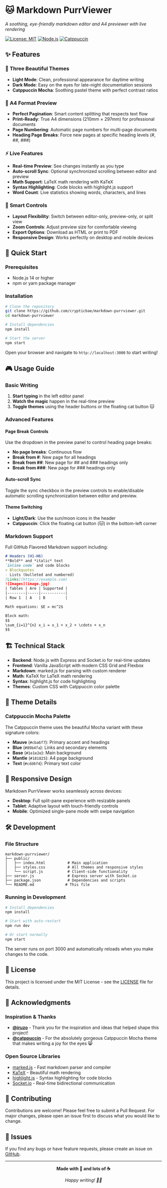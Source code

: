# 🐱 Markdown PurrViewer

*A soothing, eye-friendly markdown editor and A4 previewer with live rendering*

[![License: MIT](https://img.shields.io/badge/License-MIT-yellow.svg)](https://opensource.org/licenses/MIT)
[![Node.js](https://img.shields.io/badge/Node.js-v14+-green.svg)](https://nodejs.org/)
[![Catppuccin](https://img.shields.io/badge/theme-catppuccin-f5c2e7)](https://github.com/catppuccin/catppuccin)

## ✨ Features

### 🎨 **Three Beautiful Themes**
- **Light Mode**: Clean, professional appearance for daytime writing
- **Dark Mode**: Easy on the eyes for late-night documentation sessions  
- **Catppuccin Mocha**: Soothing pastel theme with perfect contrast ratios

### 📄 **A4 Format Preview**
- **Perfect Pagination**: Smart content splitting that respects text flow
- **Print-Ready**: True A4 dimensions (210mm × 297mm) for professional documents
- **Page Numbering**: Automatic page numbers for multi-page documents
- **Heading Page Breaks**: Force new pages at specific heading levels (#, ##, ###)

### ⚡ **Live Features**
- **Real-time Preview**: See changes instantly as you type
- **Auto-scroll Sync**: Optional synchronized scrolling between editor and preview
- **Math Support**: LaTeX math rendering with KaTeX
- **Syntax Highlighting**: Code blocks with highlight.js support
- **Word Count**: Live statistics showing words, characters, and lines

### 🎯 **Smart Controls**
- **Layout Flexibility**: Switch between editor-only, preview-only, or split view
- **Zoom Controls**: Adjust preview size for comfortable viewing
- **Export Options**: Download as HTML or print to PDF
- **Responsive Design**: Works perfectly on desktop and mobile devices

## 🚀 Quick Start

### Prerequisites
- Node.js 14 or higher
- npm or yarn package manager

### Installation

```bash
# Clone the repository
git clone https://github.com/crypticbae/markdown-purrviewer.git
cd markdown-purrviewer

# Install dependencies
npm install

# Start the server
npm start
```

Open your browser and navigate to `http://localhost:3000` to start writing!

## 🎮 Usage Guide

### Basic Writing
1. **Start typing** in the left editor panel
2. **Watch the magic** happen in the real-time preview
3. **Toggle themes** using the header buttons or the floating cat button 🐱

### Advanced Features

#### **Page Break Controls**
Use the dropdown in the preview panel to control heading page breaks:
- **No page breaks**: Continuous flow
- **Break from #**: New page for all headings
- **Break from ##**: New page for ## and ### headings only
- **Break from ###**: New page for ### headings only

#### **Auto-scroll Sync**
Toggle the sync checkbox in the preview controls to enable/disable automatic scrolling synchronization between editor and preview.

#### **Theme Switching**
- **Light/Dark**: Use the sun/moon icons in the header
- **Catppuccin**: Click the floating cat button (🐱) in the bottom-left corner

### Markdown Support

Full GitHub Flavored Markdown support including:

```markdown
# Headers (H1-H6)
**Bold** and *italic* text
`inline code` and code blocks
> Blockquotes
- Lists (bulleted and numbered)
[Links](https://example.com)
![Images](image.jpg)
| Tables | Are | Supported |
|--------|-----|-----------|
| Row 1  | A   | B         |

Math equations: $E = mc^2$

Block math:
$$
\sum_{i=1}^{n} x_i = x_1 + x_2 + \cdots + x_n
$$
```

## 🏗️ Technical Stack

- **Backend**: Node.js with Express and Socket.io for real-time updates
- **Frontend**: Vanilla JavaScript with modern CSS Grid and Flexbox
- **Markdown**: marked.js for parsing with custom renderer
- **Math**: KaTeX for LaTeX math rendering
- **Syntax**: highlight.js for code highlighting
- **Themes**: Custom CSS with Catppuccin color palette

## 🎨 Theme Details

### Catppuccin Mocha Palette
The Catppuccin theme uses the beautiful Mocha variant with these signature colors:
- **Mauve** (`#cba6f7`): Primary accent and headings
- **Blue** (`#89b4fa`): Links and secondary elements  
- **Base** (`#1e1e2e`): Main background
- **Mantle** (`#181825`): A4 page background
- **Text** (`#cdd6f4`): Primary text color

## 📱 Responsive Design

Markdown PurrViewer works seamlessly across devices:
- **Desktop**: Full split-pane experience with resizable panels
- **Tablet**: Adaptive layout with touch-friendly controls
- **Mobile**: Optimized single-pane mode with swipe navigation

## 🛠️ Development

### File Structure
```
markdown-purrviewer/
├── public/
│   ├── index.html          # Main application
│   ├── styles.css          # All themes and responsive styles
│   └── script.js           # Client-side functionality
├── server.js               # Express server with Socket.io
├── package.json            # Dependencies and scripts
└── README.md              # This file
```

### Running in Development
```bash
# Install dependencies
npm install

# Start with auto-restart
npm run dev

# Or start normally
npm start
```

The server runs on port 3000 and automatically reloads when you make changes to the code.

## 📄 License

This project is licensed under the MIT License - see the [LICENSE](LICENSE) file for details.

## 🙏 Acknowledgments

### Inspiration & Thanks

- **[@iruzo](https://github.com/iruzo)** - Thank you for the inspiration and ideas that helped shape this project!
- **[@catppuccin](https://github.com/catppuccin/catppuccin)** - For the absolutely gorgeous Catppuccin Mocha theme that makes writing a joy for the eyes 😸

### Open Source Libraries

- [marked.js](https://marked.js.org/) - Fast markdown parser and compiler
- [KaTeX](https://katex.org/) - Beautiful math rendering
- [highlight.js](https://highlightjs.org/) - Syntax highlighting for code blocks
- [Socket.io](https://socket.io/) - Real-time bidirectional communication

## 🌟 Contributing

Contributions are welcome! Please feel free to submit a Pull Request. For major changes, please open an issue first to discuss what you would like to change.

## 🐛 Issues

If you find any bugs or have feature requests, please create an issue on [GitHub](https://github.com/crypticbae/markdown-purrviewer/issues).

---

<div align="center">

**Made with 💜 and lots of ☕**

*Happy writing! 📝✨*

</div> 